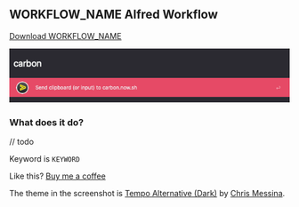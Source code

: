 ## WORKFLOW_NAME Alfred Workflow

[Download WORKFLOW_NAME](https://github.com/rknightuk/alfred-workflows/raw/main/workflows/WORKFLOW_ID/WORKFLOW_ID.alfredworkflow)

![WORKFLOW_NAME](src/screenshot.png)

### What does it do?

// todo

Keyword is `KEYWORD`

Like this? [Buy me a coffee](https://monzo.me/robbknight)

The theme in the screenshot is [Tempo Alternative (Dark)](https://github.com/chrismessina/alfred-theme-tempo#tempo-alternative-dark) by [Chris Messina](https://github.com/chrismessina).
